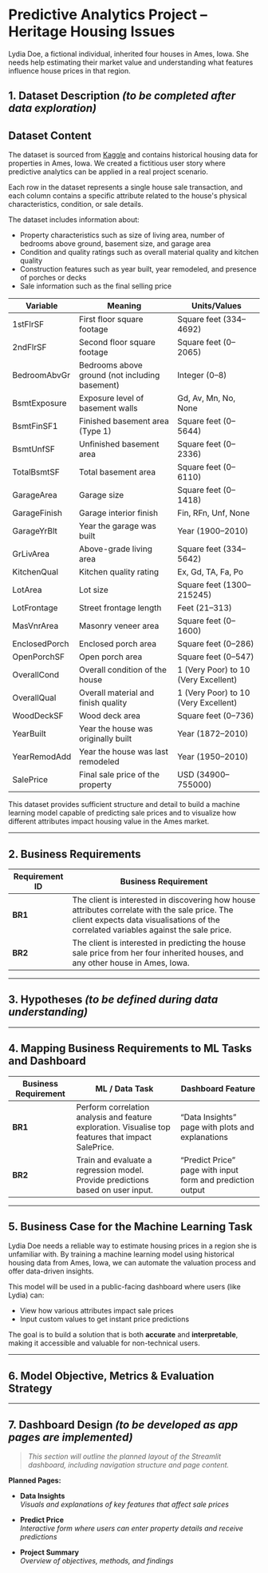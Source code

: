 # Predictive Analytics Project – Heritage Housing Issues

Lydia Doe, a fictional individual, inherited four houses in Ames, Iowa. She needs help estimating their market value and understanding what features influence house prices in that region.

## 1. Dataset Description *(to be completed after data exploration)*

## Dataset Content

The dataset is sourced from [Kaggle](https://www.kaggle.com/codeinstitute/housing-prices-data) and contains historical housing data for properties in Ames, Iowa. We created a fictitious user story where predictive analytics can be applied in a real project scenario.

Each row in the dataset represents a single house sale transaction, and each column contains a specific attribute related to the house's physical characteristics, condition, or sale details.

The dataset includes information about:

- Property characteristics such as size of living area, number of bedrooms above ground, basement size, and garage area
- Condition and quality ratings such as overall material quality and kitchen quality
- Construction features such as year built, year remodeled, and presence of porches or decks
- Sale information such as the final selling price

| Variable         | Meaning                                                        | Units/Values                                                                 |
|------------------|----------------------------------------------------------------|------------------------------------------------------------------------------|
| 1stFlrSF          | First floor square footage                                     | Square feet (334–4692)                                                      |
| 2ndFlrSF          | Second floor square footage                                    | Square feet (0–2065)                                                        |
| BedroomAbvGr      | Bedrooms above ground (not including basement)                | Integer (0–8)                                                               |
| BsmtExposure      | Exposure level of basement walls                              | Gd, Av, Mn, No, None                                                        |
| BsmtFinSF1        | Finished basement area (Type 1)                                | Square feet (0–5644)                                                        |
| BsmtUnfSF         | Unfinished basement area                                       | Square feet (0–2336)                                                        |
| TotalBsmtSF       | Total basement area                                            | Square feet (0–6110)                                                        |
| GarageArea        | Garage size                                                   | Square feet (0–1418)                                                        |
| GarageFinish      | Garage interior finish                                        | Fin, RFn, Unf, None                                                         |
| GarageYrBlt       | Year the garage was built                                     | Year (1900–2010)                                                            |
| GrLivArea         | Above-grade living area                                       | Square feet (334–5642)                                                      |
| KitchenQual       | Kitchen quality rating                                        | Ex, Gd, TA, Fa, Po                                                          |
| LotArea           | Lot size                                                      | Square feet (1300–215245)                                                  |
| LotFrontage       | Street frontage length                                        | Feet (21–313)                                                               |
| MasVnrArea        | Masonry veneer area                                           | Square feet (0–1600)                                                        |
| EnclosedPorch     | Enclosed porch area                                           | Square feet (0–286)                                                         |
| OpenPorchSF       | Open porch area                                               | Square feet (0–547)                                                         |
| OverallCond       | Overall condition of the house                                | 1 (Very Poor) to 10 (Very Excellent)                                        |
| OverallQual       | Overall material and finish quality                           | 1 (Very Poor) to 10 (Very Excellent)                                        |
| WoodDeckSF        | Wood deck area                                                | Square feet (0–736)                                                         |
| YearBuilt         | Year the house was originally built                           | Year (1872–2010)                                                            |
| YearRemodAdd      | Year the house was last remodeled                             | Year (1950–2010)                                                            |
| SalePrice         | Final sale price of the property                              | USD (34900–755000)                                                          |

This dataset provides sufficient structure and detail to build a machine learning model capable of predicting sale prices and to visualize how different attributes impact housing value in the Ames market.

---

## 2. Business Requirements

| Requirement ID | Business Requirement |
|----------------|----------------------|
| **BR1**        | The client is interested in discovering how house attributes correlate with the sale price. The client expects data visualisations of the correlated variables against the sale price. |
| **BR2**        | The client is interested in predicting the house sale price from her four inherited houses, and any other house in Ames, Iowa. |

---

## 3. Hypotheses *(to be defined during data understanding)*

---

## 4. Mapping Business Requirements to ML Tasks and Dashboard

| Business Requirement | ML / Data Task                                               | Dashboard Feature                                 |
|----------------------|--------------------------------------------------------------|--------------------------------------------------|
| **BR1**              | Perform correlation analysis and feature exploration. Visualise top features that impact SalePrice. | “Data Insights” page with plots and explanations |
| **BR2**              | Train and evaluate a regression model. Provide predictions based on user input.                     | “Predict Price” page with input form and prediction output |

---

## 5. Business Case for the Machine Learning Task

Lydia Doe needs a reliable way to estimate housing prices in a region she is unfamiliar with. By training a machine learning model using historical housing data from Ames, Iowa, we can automate the valuation process and offer data-driven insights.

This model will be used in a public-facing dashboard where users (like Lydia) can:

- View how various attributes impact sale prices
- Input custom values to get instant price predictions

The goal is to build a solution that is both **accurate** and **interpretable**, making it accessible and valuable for non-technical users.

---

## 6. Model Objective, Metrics & Evaluation Strategy

---

## 7. Dashboard Design *(to be developed as app pages are implemented)*

> *This section will outline the planned layout of the Streamlit dashboard, including navigation structure and page content.*

**Planned Pages:**

- **Data Insights**  
  *Visuals and explanations of key features that affect sale prices*

- **Predict Price**  
  *Interactive form where users can enter property details and receive predictions*

- **Project Summary**  
  *Overview of objectives, methods, and findings*
